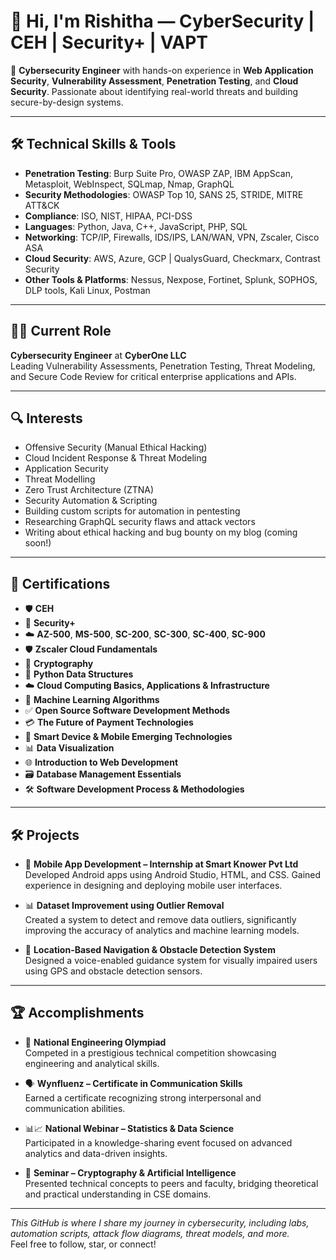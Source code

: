 # 👋 Hi, I'm Rishitha — CyberSecurity | CEH | Security+ | VAPT

🔐 **Cybersecurity Engineer** with hands-on experience in **Web Application Security**, **Vulnerability Assessment**, **Penetration Testing**, and **Cloud Security**. Passionate about identifying real-world threats and building secure-by-design systems.

---

## 🛠️ Technical Skills & Tools

- **Penetration Testing**: Burp Suite Pro, OWASP ZAP, IBM AppScan, Metasploit, WebInspect, SQLmap, Nmap, GraphQL
- **Security Methodologies**: OWASP Top 10, SANS 25, STRIDE, MITRE ATT&CK
- **Compliance**: ISO, NIST, HIPAA, PCI-DSS
- **Languages**: Python, Java, C++, JavaScript, PHP, SQL
- **Networking**: TCP/IP, Firewalls, IDS/IPS, LAN/WAN, VPN, Zscaler, Cisco ASA
- **Cloud Security**: AWS, Azure, GCP | QualysGuard, Checkmarx, Contrast Security
- **Other Tools & Platforms**: Nessus, Nexpose, Fortinet, Splunk, SOPHOS, DLP tools, Kali Linux, Postman

---

## 👩‍💻 Current Role
**Cybersecurity Engineer** at **CyberOne LLC**  
Leading Vulnerability Assessments, Penetration Testing, Threat Modeling, and Secure Code Review for critical enterprise applications and APIs.

---

## 🔍 Interests
- Offensive Security (Manual Ethical Hacking)
- Cloud Incident Response & Threat Modeling
- Application Security
- Threat Modelling
- Zero Trust Architecture (ZTNA)
- Security Automation & Scripting
- Building custom scripts for automation in pentesting
- Researching GraphQL security flaws and attack vectors
- Writing about ethical hacking and bug bounty on my blog (coming soon!)

---

## 📜 Certifications

- 🛡️ **CEH**
- 🔐 **Security+**
- ☁️ **AZ-500**, **MS-500**, **SC-200**, **SC-300**, **SC-400**, **SC-900**
- 🛡️ **Zscaler Cloud Fundamentals**
- 🔐 **Cryptography**
- 🐍 **Python Data Structures**
- ☁️ **Cloud Computing Basics, Applications & Infrastructure**
- 🤖 **Machine Learning Algorithms**
- ✅ **Open Source Software Development Methods**
- 💳 **The Future of Payment Technologies**
- 📱 **Smart Device & Mobile Emerging Technologies**
- 📊 **Data Visualization**
- 🌐 **Introduction to Web Development**
- 🗃️ **Database Management Essentials**
- 🛠️ **Software Development Process & Methodologies**

---

## 🛠️ Projects

- 📱 **Mobile App Development – Internship at Smart Knower Pvt Ltd**  
  Developed Android apps using Android Studio, HTML, and CSS. Gained experience in designing and deploying mobile user interfaces.

- 📊 **Dataset Improvement using Outlier Removal**  
  Created a system to detect and remove data outliers, significantly improving the accuracy of analytics and machine learning models.

- 🧭 **Location-Based Navigation & Obstacle Detection System**  
  Designed a voice-enabled guidance system for visually impaired users using GPS and obstacle detection sensors.

---

## 🏆 Accomplishments

- 🏅 **National Engineering Olympiad**  
  Competed in a prestigious technical competition showcasing engineering and analytical skills.

- 🗣️ **Wynfluenz – Certificate in Communication Skills**  
  Earned a certificate recognizing strong interpersonal and communication abilities.

- 📊📈 **National Webinar – Statistics & Data Science**  
  Participated in a knowledge-sharing event focused on advanced analytics and data-driven insights.

- 🧠 **Seminar – Cryptography & Artificial Intelligence**  
  Presented technical concepts to peers and faculty, bridging theoretical and practical understanding in CSE domains.

---


_This GitHub is where I share my journey in cybersecurity, including labs, automation scripts, attack flow diagrams, threat models, and more._  
Feel free to follow, star, or connect!

